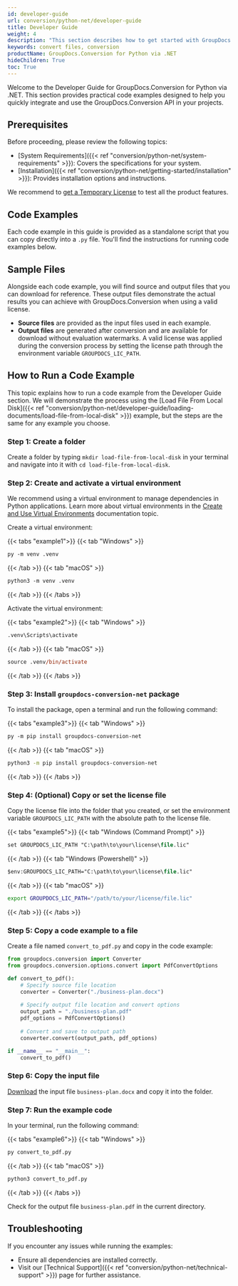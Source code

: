 ```yaml
---
id: developer-guide
url: conversion/python-net/developer-guide
title: Developer Guide
weight: 4
description: "This section describes how to get started with GroupDocs.Conversion for Python via .NET library in order to convert files"
keywords: convert files, conversion
productName: GroupDocs.Conversion for Python via .NET
hideChildren: True
toc: True
---
```


Welcome to the Developer Guide for GroupDocs.Conversion for Python via .NET. This section provides practical code examples designed to help you quickly integrate and use the GroupDocs.Conversion API in your projects.

## Prerequisites

Before proceeding, please review the following topics:

* [System Requirements]({{< ref "conversion/python-net/system-requirements" >}}): Covers the specifications for your system.
* [Installation]({{< ref "conversion/python-net/getting-started/installation" >}}): Provides installation options and instructions.

We recommend to [get a Temporary License](https://purchase.groupdocs.com/temporary-license/) to test all the product features.

## Code Examples

Each code example in this guide is provided as a standalone script that you can copy directly into a `.py` file. You'll find the instructions for running code examples below. 

## Sample Files

Alongside each code example, you will find source and output files that you can download for reference. These output files demonstrate the actual results you can achieve with GroupDocs.Conversion when using a valid license.

- **Source files** are provided as the input files used in each example.
- **Output files** are generated after conversion and are available for download without evaluation watermarks. A valid license was applied during the conversion process by setting the license path through the environment variable `GROUPDOCS_LIC_PATH`.

## How to Run a Code Example

This topic explains how to run a code example from the Developer Guide section. We will demonstrate the process using the [Load File From Local Disk]({{< ref "conversion/python-net/developer-guide/loading-documents/load-file-from-local-disk" >}}) example, but the steps are the same for any example you choose.

### Step 1: Create a folder 

Create a folder by typing `mkdir load-file-from-local-disk` in your terminal and navigate into it with `cd load-file-from-local-disk`.

### Step 2: Create and activate a virtual environment

We recommend using a virtual environment to manage dependencies in Python applications. Learn more about virtual environments in the [Create and Use Virtual Environments](https://packaging.python.org/en/latest/guides/installing-using-pip-and-virtual-environments/#create-and-use-virtual-environments) documentation topic.

Create a virtual environment:

{{< tabs "example1">}}
{{< tab "Windows" >}}
```ps
py -m venv .venv
```
{{< /tab >}}
{{< tab "macOS" >}}
```ps
python3 -m venv .venv
```
{{< /tab >}}
{{< /tabs >}}

Activate the virtual environment:

{{< tabs "example2">}}
{{< tab "Windows" >}}
```ps
.venv\Scripts\activate
```
{{< /tab >}}
{{< tab "macOS" >}}
```ps
source .venv/bin/activate
```
{{< /tab >}}
{{< /tabs >}}

### Step 3: Install `groupdocs-conversion-net` package

To install the package, open a terminal and run the following command:

{{< tabs "example3">}}
{{< tab "Windows" >}}
```ps
py -m pip install groupdocs-conversion-net
```
{{< /tab >}}
{{< tab "macOS" >}}
```bash
python3 -m pip install groupdocs-conversion-net
```
{{< /tab >}}
{{< /tabs >}}

### Step 4: (Optional) Copy or set the license file 

Copy the license file into the folder that you created, or set the environment variable `GROUPDOCS_LIC_PATH` with the absolute path to the license file.

{{< tabs "example5">}}
{{< tab "Windows (Command Prompt)" >}}
```ps
set GROUPDOCS_LIC_PATH "C:\path\to\your\license\file.lic"
```
{{< /tab >}}
{{< tab "Windows (Powershell)" >}}
```ps
$env:GROUPDOCS_LIC_PATH="C:\path\to\your\license\file.lic"
```
{{< /tab >}}
{{< tab "macOS" >}}
```bash
export GROUPDOCS_LIC_PATH="/path/to/your/license/file.lic"
```
{{< /tab >}}
{{< /tabs >}}

### Step 5: Copy a code example to a file 

Create a file named `convert_to_pdf.py` and copy in the code example:

```python
from groupdocs.conversion import Converter
from groupdocs.conversion.options.convert import PdfConvertOptions

def convert_to_pdf():
    # Specify source file location
    converter = Converter("./business-plan.docx")
    
    # Specify output file location and convert options
    output_path = "./business-plan.pdf"
    pdf_options = PdfConvertOptions()
    
    # Convert and save to output path
    converter.convert(output_path, pdf_options)

if __name__ == "__main__":
    convert_to_pdf()
```

### Step 6: Copy the input file

[Download](/conversion/python-net/_sample_files/developer-guide/_index/business-plan.docx) the input file `business-plan.docx` and copy it into the folder.

### Step 7: Run the example code

In your terminal, run the following command:

{{< tabs "example6">}}
{{< tab "Windows" >}}
```ps
py convert_to_pdf.py
```
{{< /tab >}}
{{< tab "macOS" >}}
```ps
python3 convert_to_pdf.py
```
{{< /tab >}}
{{< /tabs >}}

Check for the output file `business-plan.pdf` in the current directory.

## Troubleshooting

If you encounter any issues while running the examples:

- Ensure all dependencies are installed correctly.
- Visit our [Technical Support]({{< ref "conversion/python-net/technical-support" >}}) page for further assistance.

